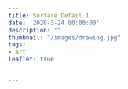 ```yaml
---
title: Surface Detail 1
date: '2020-3-24 00:00:00'
description: ""
thumbnail: "/images/drawing.jpg"
tags:
- Art
leaflet: true


---
```

<div id="image-map"></div>

<script>
    // Using leaflet.js to pan and zoom a big image.

    // create the slippy map
    var map = L.map('image-map', {
      minZoom: 1,
      maxZoom: 4,
      center: [0, 0],
      zoom: 1,
      crs: L.CRS.Simple
    });

    // dimensions of the image
    var w = 2048,
        h = 2048,
        url = '/images/sd1.jpg';

    // calculate the edges of the image, in coordinate space
    var southWest = map.unproject([0, h], map.getMaxZoom()-1);
    var northEast = map.unproject([w, 0], map.getMaxZoom()-1);
    var bounds = new L.LatLngBounds(southWest, northEast);

    // add the image overlay, 
    // so that it covers the entire map
    L.imageOverlay(url, bounds).addTo(map);

    // tell leaflet that the map is exactly as big as the image
    map.setMaxBounds(bounds);
    map.addControl(new L.Control.Fullscreen());
</script>


